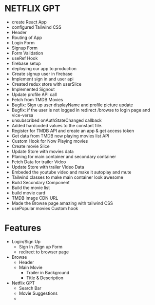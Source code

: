 # NETFLIX GPT

- create React App
- configured Tailwind CSS
- Header
- Routing of App
- Login Form
- Signup Form
- Form Validation
- useRef Hook
- firebase setup
- deploying our app to production
- Create signup user in firebase
- Implement sign in and user api
- Created redux store with userSlice
- Implemented Signout
- Update profile API call
- Fetch from TMDB Movies
- Bugfix: Sign up user displayName and profile picture update
- Bugfix: if the user is not logged in redirect /browse to login page and vice-versa
- unsubscribed onAuthStateChanged callback 
- Added hardcoded values to the constant file.
- Register for TMDB API and create an app & get access token
- Get data from TMDB now playing movies list API
- Custom Hook for Now Playing movies
- Create movie Slice
- Update Store with movies data
- Planing for main container and secondary container
- Fetch Data for trailer Video
- Update Store with trailer Video Data
- Embeded the youtube video and make it autoplay and mute
- Tailwind classes to make main container look awesome
- Build Secondary Component
- Build the movie list
- build movie card
- TMDB Image CDN URL
- Made the Browse page amazing with tailwind CSS 
- usePopular movies Custom hook
# Features
- Login/Sign Up
   - Sign In /Sign up Form
   - redirect to browser page 
- Browse  
   - Header
   - Main Movie
     - Trailer in Background
     - Title & Description
- Netflix GPT
   - Search Bar
   - Movie Suggestions
   - 